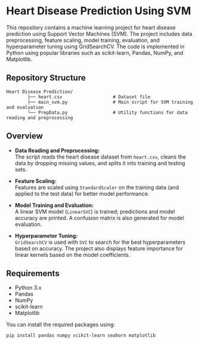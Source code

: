 # Heart Disease Prediction Using SVM

This repository contains a machine learning project for heart disease prediction using Support Vector Machines (SVM). 
The project includes data preprocessing, feature scaling, model training, evaluation, and hyperparameter tuning using GridSearchCV.
The code is implemented in Python using popular libraries such as scikit-learn, Pandas, NumPy, and Matplotlib.

## Repository Structure

```
Heart Disease Prediction/
        ├── heart.csv                   # Dataset file
        ├── main_svm.py                 # Main script for SVM training and evaluation
        └── PrepData.py                 # Utility functions for data reading and preprocessing
```

## Overview

- **Data Reading and Preprocessing:**  
  The script reads the heart disease dataset from `heart.csv`, cleans the data by dropping missing values, and splits it into training and testing sets.

- **Feature Scaling:**  
  Features are scaled using `StandardScaler` on the training data (and applied to the test data) for better model performance.

- **Model Training and Evaluation:**  
  A linear SVM model (`LinearSVC`) is trained; predictions and model accuracy are printed. A confusion matrix is also generated for model evaluation.

- **Hyperparameter Tuning:**  
  `GridSearchCV` is used with `SVC` to search for the best hyperparameters based on accuracy. The project also displays feature importance for linear kernels based on the model coefficients.

## Requirements

- Python 3.x
- Pandas
- NumPy
- scikit-learn
- Matplotlib

You can install the required packages using:

````bash
pip install pandas numpy scikit-learn seaborn matplotlib
